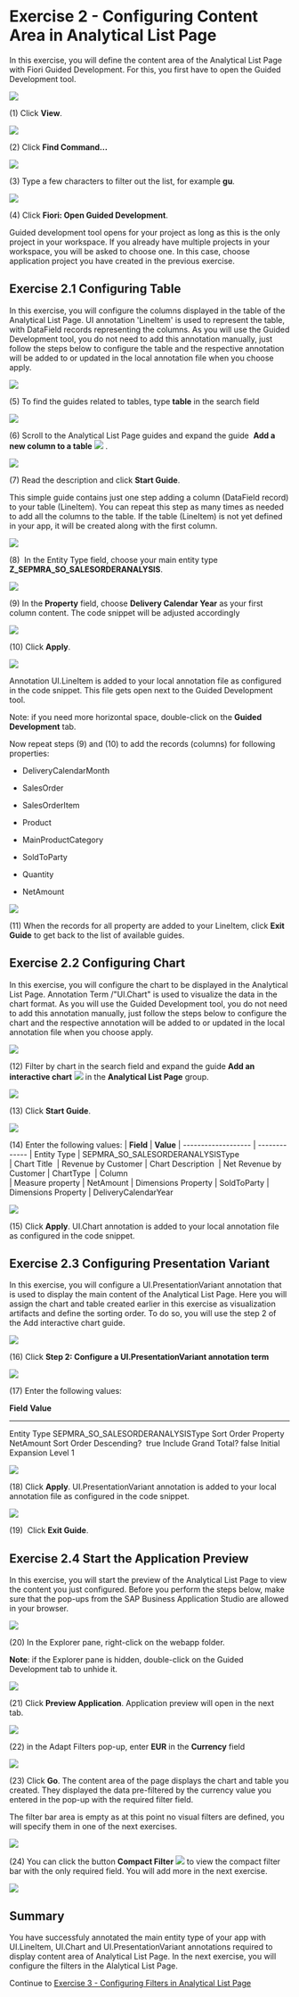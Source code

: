 Exercise 2 - Configuring Content Area in Analytical List Page
============================================================

In this exercise, you will define the content area of the Analytical List Page with Fiori Guided Development. For this, you first have to open the Guided Development tool.

![](media/image1.png)

(1) Click **View**.

![](media/image2.png)

(2) Click **Find Command...**

![](media/image3.png)

(3) Type a few characters to filter out the list, for example **gu**.

![](media/image4.png)

(4) Click **Fiori: Open Guided Development**.

Guided development tool opens for your project as long as this is the only project in your workspace. If you already have multiple projects in your workspace, you will be asked to choose one. In this case, choose application project you have created in the previous exercise.

Exercise 2.1 Configuring Table
------------------------------

In this exercise, you will configure the columns displayed in the table of the Analytical List Page. UI annotation 'LineItem' is used to represent the table, with DataField records representing the columns. As you will use the Guided Development tool, you do not need to add this annotation manually, just follow the steps below to configure the table and the respective annotation will be added to or updated in the local annotation file when you choose apply.

![](media/image5.png)

(5) To find the guides related to tables, type **table** in the search field

![](media/image6.png)

(6) Scroll to the Analytical List Page guides and expand the guide  **Add a new column to a table** ![](media/image7.png) .

![](media/image8.png)

(7) Read the description and click **Start Guide**.

This simple guide contains just one step adding a column (DataField record) to your table (LineItem). You can repeat this step as many times as needed to add all the columns to the table. If the table (LineItem) is not yet defined in your app, it will be created along with the first column.

![](media/image9.png)

(8)  In the Entity Type field, choose your main entity type **Z_SEPMRA_SO_SALESORDERANALYSIS**.

![](media/image10.png)

(9) In the **Property** field, choose **Delivery Calendar Year** as your first column content. The code snippet will be adjusted accordingly

![](media/image11.png)

(10) Click **Apply**.

![](media/image12.png)

Annotation UI.LineItem is added to your local annotation file as configured in the code snippet. This file gets open next to the Guided Development tool.

Note: if you need more horizontal space, double-click on the **Guided Development** tab.

Now repeat steps (9) and (10) to add the records (columns) for following properties:

-   DeliveryCalendarMonth

-   SalesOrder

-   SalesOrderItem

-   Product

-   MainProductCategory

-   SoldToParty

-   Quantity

-   NetAmount

![](media/image13.png)

(11) When the records for all property are added to your LineItem, click **Exit Guide** to get back to the list of available guides.

Exercise 2.2 Configuring Chart 
------------------------------

In this exercise, you will configure the chart to be displayed in the Analytical List Page. Annotation Term /"UI.Chart\" is used to visualize the data in the chart format. As you will use the Guided Development tool, you do not need to add this annotation manually, just follow the steps below to configure the chart and the respective annotation will be added to or updated in the local annotation file when you choose apply.

![](media/image14.png)

(12) Filter by chart in the search field and expand the guide **Add an interactive chart** ![](media/image15.png) in the **Analytical List Page** group.

![](media/image16.png)

(13) Click **Start Guide**.

![](media/image17.png)

(14) Enter the following values:
| **Field**           | **Value** 
| ------------------- | ------------- 
| Entity Type         | SEPMRA_SO_SALESORDERANALYSISType  
| Chart Title         | Revenue by Customer
| Chart Description   | Net Revenue by Customer 
| ChartType           | Column  
| Measure property    | NetAmount
| Dimensions Property | SoldToParty
| Dimensions Property | DeliveryCalendarYear


![](media/image18.png)

(15) Click **Apply**. UI.Chart annotation is added to your local annotation file as configured in the code snippet.

**Exercise 2.3 Configuring Presentation Variant**
-------------------------------------------------

In this exercise, you will configure a UI.PresentationVariant annotation that is used to display the main content of the Analytical List Page. Here you will assign the chart and table created earlier in this exercise as visualization artifacts and define the sorting order. To do so, you will use the step 2 of the Add interactive chart guide.

![](media/image19.png)

(16) Click **Step 2: Configure a UI.PresentationVariant annotation term**

![](media/image20.png)

(17) Enter the following values:

  **Field**                 **Value**
  ------------------------- ----------------------------------
  Entity Type               SEPMRA_SO_SALESORDERANALYSISType
  Sort Order Property       NetAmount
  Sort Order Descending?    true
  Include Grand Total?      false
  Initial Expansion Level   1

![](media/image21.png)

(18) Click **Apply**. UI.PresentationVariant annotation is added to your local annotation file as configured in the code snippet.

![](media/image22.png)

(19)  Click **Exit Guide**.

Exercise 2.4 Start the Application Preview
------------------------------------------

In this exercise, you will start the preview of the Analytical List Page to view the content you just configured. Before you perform the steps below, make sure that the pop-ups from the SAP Business Application Studio are allowed in your browser.

![](media/image23.png)

(20) In the Explorer pane, right-click on the webapp folder.

**Note**: if the Explorer pane is hidden, double-click on the Guided Development tab to unhide it.

![](media\image24.png)

(21) Click **Preview Application**. Application preview will open in the next tab.

![](media/image25.png)

(22) in the Adapt Filters pop-up, enter **EUR** in the **Currency** field

![](media/image26.png)

(23) Click **Go**. The content area of the page displays the chart and table you created. They displayed the data pre-filtered by the currency value you entered in the pop-up with the required filter field.

The filter bar area is empty as at this point no visual filters are defined, you will specify them in one of the next exercises.

![](media/image27.png)

(24) You can click the button **Compact Filter** ![](media/image28.png) to view the compact filter bar with the only required field. You will add more in the next exercise.

![](media/image29.png)

Summary
-------

You have successfuly annotated the main entity type of your app with UI.LineItem, UI.Chart and UI.PresentationVariant annotations required to display content area of Analytical List Page. In the next exercise, you will configure the filters in the Alalytical List Page. 

Continue to [Exercise 3 - Configuring Filters in Analytical List Page](../ex3/README.md)
